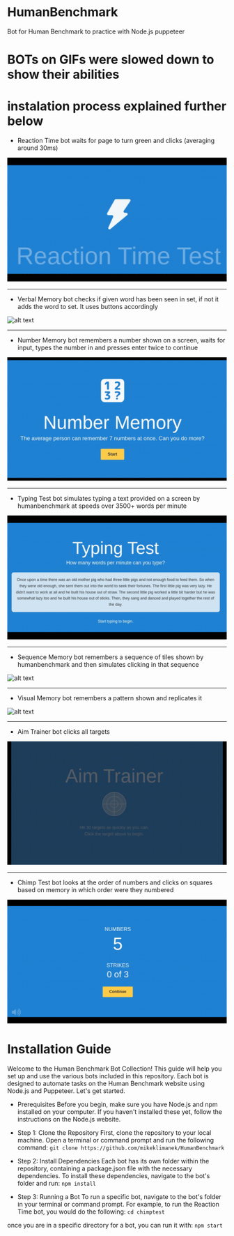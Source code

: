 # HumanBenchmark
Bot for Human Benchmark to practice with Node.js puppeteer

# BOTs on GIFs were slowed down to show their abilities 

# instalation process explained further below


* Reaction Time bot waits for page to turn green and clicks (averaging around 30ms)

![alt text](ReactionTime.gif)

_____________________________________________________________________________________________________________
* Verbal Memory bot checks if given word has been seen in set, if not it adds the word to set. It uses buttons accordingly

![alt text](MemoryTest.gif)

_____________________________________________________________________________________________________________
* Number Memory bot remembers a number shown on a screen, waits for input, types the number in and presses enter twice to continue

![alt text](NumberMemory.gif)

_____________________________________________________________________________________________________________
* Typing Test bot simulates typing a text provided on a screen by humanbenchmark at speeds over 3500+ words per minute

![alt text](TypingTest.gif)

_____________________________________________________________________________________________________________
* Sequence Memory bot remembers a sequence of tiles shown by humanbenchmark and then simulates clicking in that sequence

![alt text](SequenceMemory.gif)


_____________________________________________________________________________________________________________
* Visual Memory bot remembers a pattern shown and replicates it

![alt text](visualMemory.gif)

_____________________________________________________________________________________________________________
* Aim Trainer bot clicks all targets

![alt text](aimTrainer.gif)

_____________________________________________________________________________________________________________
* Chimp Test bot looks at the order of numbers and clicks on squares based on memory in which order were they numbered

![alt text](chimpTest.gif)



# Installation Guide
Welcome to the Human Benchmark Bot Collection! This guide will help you set up and use the various bots included in this repository. Each bot is designed to automate tasks on the Human Benchmark website using Node.js and Puppeteer. Let's get started.

* Prerequisites
Before you begin, make sure you have Node.js and npm installed on your computer. If you haven't installed these yet, follow the instructions on the Node.js website.

* Step 1: Clone the Repository
First, clone the repository to your local machine. Open a terminal or command prompt and run the following command:
```git clone https://github.com/mikeklimanek/HumanBenchmark```

* Step 2: Install Dependencies
Each bot has its own folder within the repository, containing a package.json file with the necessary dependencies. To install these dependencies, navigate to the bot's folder and run:
```npm install ```

* Step 3: Running a Bot
To run a specific bot, navigate to the bot's folder in your terminal or command prompt. For example, to run the Reaction Time bot, you would do the following:
```cd chimptest```

once you are in a specific directory for a bot, you can run it with:
```npm start```
